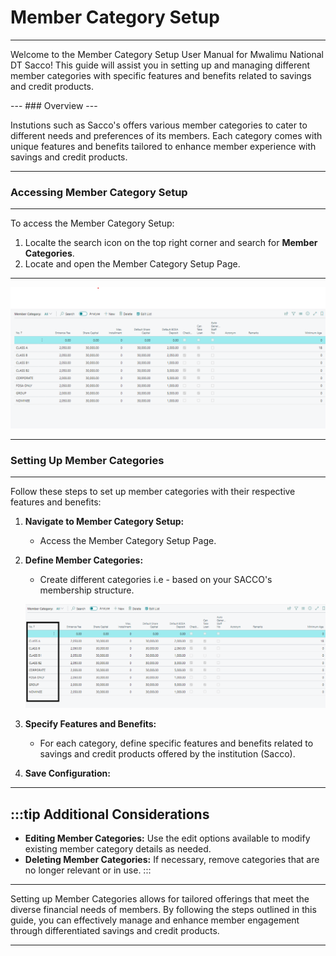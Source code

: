 # Member Category Setup
---

<div class="customized-intro-container" id="introduction">
    <p>Welcome to the Member Category Setup User Manual for Mwalimu National DT Sacco! This guide will assist you in setting up and managing different member categories with specific features and benefits related to savings and credit products.</p>
</div>
---
### Overview
---

Instutions such as Sacco's offers various member categories to cater to different needs and preferences of its members. Each category comes with unique features and benefits tailored to enhance member experience with savings and credit products.

---
### Accessing Member Category Setup
---

To access the Member Category Setup:
1. Localte the search icon on the top right corner and search for **Member Categories**.
2. Locate and open the Member Category Setup Page.

---
![alt text](image-6.png)

---
### Setting Up Member Categories
---

Follow these steps to set up member categories with their respective features and benefits:

1. **Navigate to Member Category Setup:**
   - Access the Member Category Setup Page.

2. **Define Member Categories:**
   - Create different categories i.e - based on your SACCO's membership structure.

   ![alt text](image-7.png)

3. **Specify Features and Benefits:**
   - For each category, define specific features and benefits related to savings and credit products offered by the institution (Sacco).

4. **Save Configuration:**
---
:::tip Additional Considerations
---

- **Editing Member Categories:** Use the edit options available to modify existing member category details as needed.
- **Deleting Member Categories:** If necessary, remove categories that are no longer relevant or in use.
:::
---

Setting up Member Categories allows for tailored offerings that meet the diverse financial needs of members. By following the steps outlined in this guide, you can effectively manage and enhance member engagement through differentiated savings and credit products.

---
